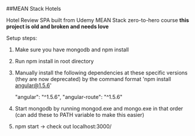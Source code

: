 ##MEAN Stack Hotels

Hotel Review SPA built from Udemy MEAN Stack zero-to-hero course
**this project is old and broken and needs love**

Setup steps:

1. Make sure you have mongodb and npm install
2. Run npm install in root directory
3. Manually install the following dependencies at these specific versions (they are now deprecated) by the command format 'npm install angular@1.5.6'

    "angular": "^1.5.6",
    "angular-route": "^1.5.6"

 4. Start mongodb by running mongod.exe and mongo.exe in that order (can add these to PATH variable to make this easier)
 5. npm start   ->   check out localhost:3000/